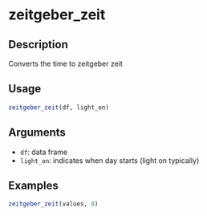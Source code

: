 # zeitgeber_zeit

## Description

Converts the time to zeitgeber zeit

## Usage

```r
zeitgeber_zeit(df, light_on)
```

## Arguments

* `df`: data frame
* `light_on`: indicates when day starts (light on typically)

## Examples

```r
zeitgeber_zeit(values, 8)
```


